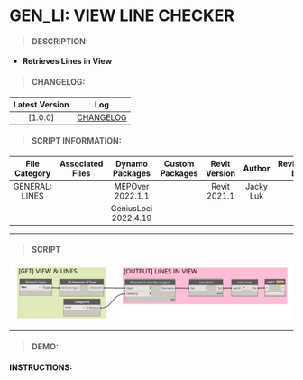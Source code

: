 # GEN_LI: VIEW LINE CHECKER

> #### DESCRIPTION: 
- **Retrieves Lines in View**

> #### CHANGELOG:

| Latest Version | Log |
| :-------: | :----: | 
|[1.0.0] | [CHANGELOG](/_gen/LINES/changelog/GEN_LI_ViewLine.md) |

> #### SCRIPT INFORMATION: 

| File Category| Associated Files | Dynamo Packages | Custom Packages | Revit Version | Author | Reviewed By |
| :-------: | :----: | :---: | :---: | :---: | :---: | :---: |
| GENERAL: LINES |  | MEPOver 2022.1.1 |  | Revit 2021.1 | Jacky Luk    
| |  | GeniusLoci 2022.4.19 | 


----------------------------------------------------------------

> #### **SCRIPT** 

<img src="./images/gen/LI/GEN_LI_ViewLine.png">

------------------------------------------------------------------------------

> #### DEMO: 

#### INSTRUCTIONS: 